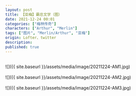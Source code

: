 ```yaml
---
layout: post
title: 【亚梅】霸总文学（图）
date: 2021-12-24 00:01
categories: ["梅林传奇"]
characters: ["Arthur", "Merlin"]
tags: ["图片", "Merlin/Arthur", "亚梅"]
origin: Lofter、twitter
description: 
published: true
---
```


<br>
![]({{ site.baseurl }}/assets/media/image/20211224-AM1.jpg)
<br><br>
![]({{ site.baseurl }}/assets/media/image/20211224-AM2.jpg)
<br><br>
![]({{ site.baseurl }}/assets/media/image/20211224-AM3.jpg)
